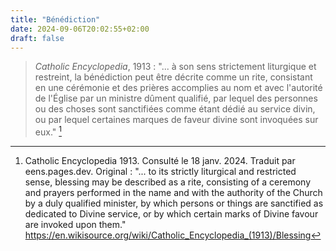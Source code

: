 ```yaml
---
title: "Bénédiction"
date: 2024-09-06T20:02:55+02:00
draft: false
---
```



> *Catholic Encyclopedia*, 1913 : "... à son sens strictement liturgique et restreint, la bénédiction peut être décrite comme un rite, consistant en une cérémonie et des prières accomplies au nom et avec l'autorité de l'Église par un ministre dûment qualifié, par lequel des personnes ou des choses sont sanctifiées comme étant dédié au service divin, ou par lequel certaines marques de faveur divine sont invoquées sur eux." [^1]

[^1]: Catholic Encyclopedia 1913. Consulté le 18 janv. 2024. Traduit par eens.pages.dev. Original : "... to its strictly liturgical and restricted sense, blessing may be described as a rite, consisting of a ceremony and prayers performed in the name and with the authority of the Church by a duly qualified minister, by which persons or things are sanctified as dedicated to Divine service, or by which certain marks of Divine favour are invoked upon them." https://en.wikisource.org/wiki/Catholic_Encyclopedia_(1913)/Blessing


